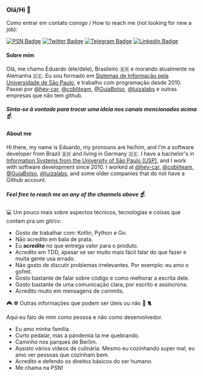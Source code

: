 ### Olá/Hi 👋

Como entrar em contato comigo / How to reach me (not looking for new a job): 

[![PSN Badge](https://img.shields.io/badge/PSN-%230070D1.svg?style=flat-square&logo=Playstation&logoColor=white&link=https://psnprofiles.com/Eduardo_M_P)](https://psnprofiles.com/Eduardo_M_P)
[![Twitter Badge](https://img.shields.io/badge/-Twitter-1ca0f1?style=flat-square&labelColor=1ca0f1&logo=twitter&logoColor=white&link=https://twitter.com/eduardompinto)](https://twitter.com/eduardompinto)
[![Telegram Badge](https://img.shields.io/badge/-Telegram-1ca0f1?style=flat-square&labelColor=1ca0f1&logo=telegram&logoColor=white&link=https://t.me/eduardompinto)](https://t.me/eduardompinto)
[![Linkedin Badge](https://img.shields.io/badge/-LinkedIn-blue?style=flat-square&logo=Linkedin&logoColor=white&link=https://www.linkedin.com/in/eduardo-martins-pinto-510188a1/)](https://www.linkedin.com/in/eduardo-martins-pinto-510188a1/) 

#### Sobre mim

Olá, me chamo Eduardo (ele/dele), Brasileiro 🇧🇷 e morando atualmente na Alemanha 🇩🇪.
Eu sou formado em [Sistemas de Informaçāo pela Universidade de Sāo Paulo](https://uspdigital.usp.br/jupiterweb/listarGradeCurricular?codcg=86&codcur=86200&codhab=204&tipo=N), e trabalho com programaçāo desde 2010. 
Passei por [@hey-car](https://github.com/hey-car), [@cobliteam](https://github.com/cobliteam), [@GuiaBolso](https://github.com/GuiaBolso), [@luizalabs](https://github.com/luizalabs) e outras empresas que não tem github.

##### Sinta-se à vontade para trocar uma ideia nos canais mencionados acima ☝️.

#### About me

Hi there, my name is Eduardo, my pronouns are he/him, and I'm a software developer from Brazil 🇧🇷 and living in Germany 🇩🇪.
I have a bachelor's in [Information Systems from the University of São Paulo (USP)](https://www5.usp.br/english/education/undergraduate/courses-offered/information-systems/), and I work with software development since 2010. 
I worked at [@hey-car](https://github.com/hey-car), [@cobliteam](https://github.com/cobliteam), [@GuiaBolso](https://github.com/GuiaBolso), [@luizalabs](https://github.com/luizalabs), and some older companies that do not have a Github account.

##### Feel free to reach me on any of the channels above ☝️.


💻 Um pouco mais sobre aspectos técnicos, tecnologias e coisas que contam pra um git/cv:

- Gosto de trabalhar com: Kotlin, Python e Go.
- Nāo acredito em bala de prata.
- Eu **acredito** no que entrega valor para o produto.
- Acredito em TDD, apesar se ser muito mais fácil falar do que fazer e muita gente usa errado. 
- Nāo gosto de discutir problemas irrelevantes. Por exemplo: eu amo o gofmt. 
- Gosto bastante de falar sobre código e como melhorar a escrita dele. 
- Gosto bastante de uma comunicaçāo clara, por escrito e assíncrona.
- Acredito muito em mensagens de commits. 


🎮 ⚽ Outras informações que podem ser úteis ou não 🍞 🐈

Aqui eu falo de mim como pessoa e não como desenvolvedor.

- Eu amo minha família.
- Curto pedalar, mas a pandemia ta me quebrando.
- Caminho nos parques de Berlim.
- Assisto vários vídeos de culinária. Mesmo eu cozinhando super mal, eu amo ver pessoas que cozinham bem. 
- Acredito e defendo os direitos básicos do ser humano.
- Me chama na PSN!
